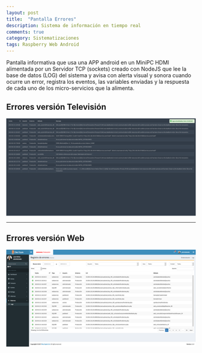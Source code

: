 ```yaml
---
layout: post
title:  "Pantalla Errores"
description: Sistema de información en tiempo real
comments: true
category: Sistematizaciones
tags: Raspberry Web Android
---
```

<p>Pantalla informativa que usa una APP android en un MiniPC HDMI alimentada por un Servidor TCP (sockets) creado con NodeJS que lee la base de datos (LOG) del sistema y avisa con alerta visual y sonora cuando ocurre un error, registra los eventos, las variables enviadas y la respuesta de cada uno de los micro-servicios que la alimenta.</p>

## Errores versión Televisión
<img src="/public/imgs/proyectos/pantallaErrores.png" />
<hr>

## Errores versión Web
<img src="/public/imgs/proyectos/diezEquisErrores.png" />
